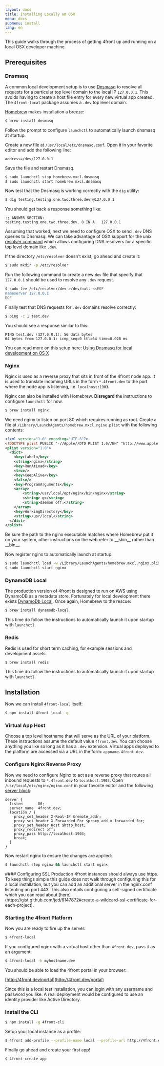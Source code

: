 ```yaml
---
layout: docs
title: Installing Locally on OSX
menu: docs
submenu: install
lang: en
---
```


This guide walks through the process of getting 4front up and running on a local OSX developer machine.

## Prerequisites

### Dnsmasq
A common local development setup is to use [Dnsmasq](http://www.thekelleys.org.uk/dnsmasq/doc.html) to resolve all requests for a particular top level domain to the local IP `127.0.0.1`. This avoids having to create a host file entry for every new virtual app created. The `4front-local` package assumes a `.dev` top level domain.

[Homebrew](http://brew.sh/) makes installation a breeze:

~~~sh
$ brew install dnsmasq
~~~

Follow the prompt to configure `launchctl` to automatically launch dnsmasq at startup.

Create a new file at `/usr/local/etc/dnsmasq.conf`. Open it in your favorite editor and add the following line:

~~~
address=/dev/127.0.0.1
~~~

Save the file and restart Dnsmasq.

~~~sh
$ sudo launchctl stop homebrew.mxcl.dnsmasq
$ sudo launchctl start homebrew.mxcl.dnsmasq
~~~

Now test that the Dnsmasq is working correctly with the `dig` utility:

~~~sh
$ dig testing.testing.one.two.three.dev @127.0.0.1
~~~

You should get back a response something like:

~~~
;; ANSWER SECTION:
testing.testing.one.two.three.dev. 0 IN	A	127.0.0.1
~~~

Assuming that worked, next we need to configure OSX to send `.dev` DNS queries to Dnsmasq. We can take advantage of OSX support for the unix [resolver command](http://unixhelp.ed.ac.uk/CGI/man-cgi?resolver+5) which allows configuring DNS resolvers for a specific top level domain like `.dev`.

If the directory `/etc/resolver` doesn't exist, go ahead and create it:

~~~sh
$ sudo mkdir -p /etc/resolver
~~~

Run the following command to create a new `dev` file that specify that `127.0.0.1` should be used to resolve any `.dev` request.

~~~sh
$ sudo tee /etc/resolver/dev >/dev/null <<EOF
nameserver 127.0.0.1
EOF
~~~

Finally test that DNS requests for `.dev` domains resolve correctly:

~~~sh
$ ping -c 1 test.dev
~~~

You should see a response similar to this:

~~~
PING test.dev (127.0.0.1): 56 data bytes
64 bytes from 127.0.0.1: icmp_seq=0 ttl=64 time=0.028 ms
~~~

You can read more on this setup here:
[Using Dnsmasq for local development on OS X](http://passingcuriosity.com/2013/dnsmasq-dev-osx/)

### Nginx
Nginx is used as a reverse proxy that sits in front of the 4front node app. It is used to translate incoming URLs in the form `*.4front.dev` to the port where the node app is listening, i.e. `localhost:1903`.

Nginx can also be installed with Homebrew. **Disregard** the instructions to configure `launchctl` for now.

~~~sh
$ brew install nginx
~~~

We need nginx to listen on port 80 which requires running as root. Create a file at `/Library/LaunchAgents/homebrew.mxcl.nginx.plist` with the following contents:

~~~xml
<?xml version="1.0" encoding="UTF-8"?>
<!DOCTYPE plist PUBLIC "-//Apple//DTD PLIST 1.0//EN" "http://www.apple.com/DTDs/PropertyList-1.0.dtd">
<plist version="1.0">
  <dict>
    <key>Label</key>
    <string>nginx</string>
    <key>RunAtLoad</key>
    <true/>
    <key>KeepAlive</key>
    <false/>
    <key>ProgramArguments</key>
    <array>
        <string>/usr/local/opt/nginx/bin/nginx</string>
        <string>-g</string>
        <string>daemon off;</string>
    </array>
    <key>WorkingDirectory</key>
    <string>/usr/local</string>
  </dict>
</plist>
~~~

<div class="doc-box doc-warn" markdown="1">
Be sure the path to the nginx executable matches where Homebrew put it on your system, other instructions on the web refer to __sbin__ rather than __bin__.
</div>

Now register nginx to automatically launch at startup:

~~~ sh
$ sudo launchctl load -w /Library/LaunchAgents/homebrew.mxcl.nginx.plist
$ sudo launchctl start nginx
~~~

### DynamoDB Local
The production version of 4front is designed to run on AWS using DynamoDB as a metadata store. Fortunately for local development there exists [DynamoDb Local](http://docs.aws.amazon.com/amazondynamodb/latest/developerguide/Tools.DynamoDBLocal.html). Once again, Homebrew to the rescue:

~~~sh
$ brew install dynamodb-local
~~~

This time do follow the instructions to automatically launch it upon startup with `launchctl`.

### Redis

Redis is used for short term caching, for example sessions and development assets.

~~~sh
$ brew install redis
~~~

This time do follow the instructions to automatically launch it upon startup with `launchctl`.

## Installation
Now we can install `4front-local` itself:

~~~sh
$ npm install 4front-local -g
~~~

### Virtual App Host
Choose a top level hostname that will serve as the URL of your platform. These instructions assume the default value `4front.dev`. You can choose anything you like so long as it has a `.dev` extension. Virtual apps deployed to the platform are accessed via a URL in the form: `appname.4front.dev`.

### Configure Nginx Reverse Proxy
Now we need to configure Nginx to act as a reverse proxy that routes all inbound requests to `*.4front.dev` to `localhost:1903`. Open `/usr/local/etc/nginx/nginx.conf` in your favorite editor and the following [server block](https://www.digitalocean.com/community/tutorials/how-to-set-up-nginx-server-blocks-virtual-hosts-on-ubuntu-14-04-lts):

~~~
server {
  listen       80;
  server_name  4front.dev;
  location / {
    proxy_set_header X-Real-IP $remote_addr;
    proxy_set_header X-Forwarded-For $proxy_add_x_forwarded_for;
    proxy_set_header Host $http_host;
    proxy_redirect off;
    proxy_pass http://localhost:1903;
    break;
  }
}
~~~

Now restart nginx to ensure the changes are applied:

~~~sh
$ launchctl stop nginx && launchctl start nginx
~~~

<div class="doc-box doc-warn" markdown="1">
#### Configuring SSL
Production 4front instances should always use https. To keep things simple this guide does not walk through configuring this for a local installation, but you can add an additional server in the nginx.conf listenting on port 443. This also entails configuring a self-signed certificate which you can read about [here](https://gist.github.com/jed/6147872#create-a-wildcard-ssl-certificate-for-each-project).
</div>

### Starting the 4front Platform
Now you are ready to fire up the server:

~~~sh
$ 4front-local
~~~

If you configured nginx with a virtual host other than `4front.dev`, pass it as an argument:

~~~sh
$ 4front-local -h myhostname.dev
~~~

You should be able to load the 4front portal in your browser:

[http://4front.dev/portal](http://4front.dev/portal)

Since this is a local test installation, you can login with any username and password you like. A real deployment would be configured to use  an identity provider like Active Directory.

### Install the CLI

~~~sh
$ npm install -g 4front-cli
~~~

Setup your local instance as a profile:

~~~sh
$ 4front add-profile --profile-name local --profile-url http://4front.dev
~~~

Finally go ahead and create your first app!

~~~sh
$ 4front create-app
~~~
